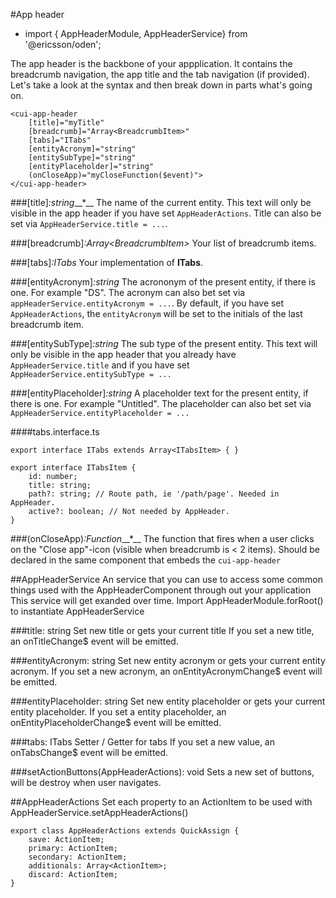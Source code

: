 [//]: # (title: App header)
[//]: # (category: Header & Navigation)
[//]: # (icon: fa-list-alt)

#App header
* import { AppHeaderModule, AppHeaderService} from '@ericsson/oden';

The app header is the backbone of your appplication. It contains the breadcrumb navigation, the app title and the tab navigation (if provided). Let's take a look at the syntax and then break down in parts what's going on. 
```
<cui-app-header
    [title]="myTitle"
    [breadcrumb]="Array<BreadcrumbItem>"
    [tabs]="ITabs"
    [entityAcronym]="string"
    [entitySubType]="string"
    [entityPlaceholder]="string"
    (onCloseApp)="myCloseFunction($event)">
</cui-app-header>
```

###[title]_:string___*__
The name of the current entity. This text will only be visible in the app header if you have set `AppHeaderActions`.
Title can also be set via `AppHeaderService.title = ...`.

###[breadcrumb]_:Array&lt;BreadcrumbItem&gt;_
Your list of breadcrumb items.

###[tabs]_:ITabs_
Your implementation of **ITabs**. 

###[entityAcronym]_:string_
The acrononym of the present entity, if there is one. For example "DS". The acronym can also bet set via `appHeaderService.entityAcronym = ...`.
By default, if you have set `AppHeaderActions`, the `entityAcronym` will be set to the initials of the last breadcrumb item.

###[entitySubType]_:string_
The sub type of the present entity. This text will only be visible in the app header that you already have `AppHeaderService.title` and if you have set `AppHeaderService.entitySubType = ...`

###[entityPlaceholder]_:string_
A placeholder text for the present entity, if there is one. For example "Untitled".
The placeholder can also bet set via `AppHeaderService.entityPlaceholder = ...`

####tabs.interface.ts
```
export interface ITabs extends Array<ITabsItem> { }

export interface ITabsItem {
    id: number;
    title: string;
    path?: string; // Route path, ie '/path/page'. Needed in AppHeader.
    active?: boolean; // Not needed by AppHeader.
}
```

###(onCloseApp)_:Function___*__
The function that fires when a user clicks on the "Close app"-icon (visible when breadcrumb is < 2 items). Should be declared in the same component that embeds the ``cui-app-header``


##AppHeaderService
An service that you can use to access some common things used with the AppHeaderComponent through out your application
This service will get exanded over time. Import AppHeaderModule.forRoot() to instantiate AppHeaderService

###title: string
Set new title or gets your current title
If you set a new title, an onTitleChange$ event will be emitted.

###entityAcronym: string
Set new entity acronym or gets your current entity acronym.
If you set a new acronym, an onEntityAcronymChange$ event will be emitted.

###entityPlaceholder: string
Set new entity placeholder or gets your current entity placeholder.
If you set a entity placeholder, an onEntityPlaceholderChange$ event will be emitted.

###tabs: ITabs
Setter / Getter for tabs
If you set a new value, an onTabsChange$ event will be emitted.

###setActionButtons(AppHeaderActions): void
Sets a new set of buttons, will be destroy when user navigates.

##AppHeaderActions
Set each property to an ActionItem to be used with AppHeaderService.setAppHeaderActions()
```
export class AppHeaderActions extends QuickAssign {
    save: ActionItem;
    primary: ActionItem;
    secondary: ActionItem;
    additionals: Array<ActionItem>;
    discard: ActionItem;
}
```

